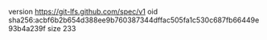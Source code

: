 version https://git-lfs.github.com/spec/v1
oid sha256:acbf6b2b654d388ee9b760387344dffac505fa1c530c687fb66449e93b4a239f
size 233
